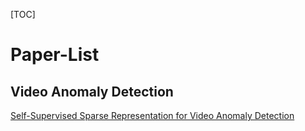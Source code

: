 [TOC]

# Paper-List

## Video Anomaly Detection

[Self-Supervised Sparse Representation for Video Anomaly Detection](https://www.ecva.net/papers/eccv_2022/papers_ECCV/papers/136730727.pdf)
